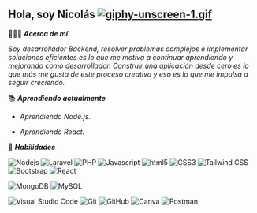 ## Hola, soy Nicolás [![giphy-unscreen-1.gif](https://i.postimg.cc/zXbkXmJb/giphy-unscreen-1.gif)](https://postimg.cc/HVmMBh8d)
👨🏻‍🎓 ***Acerca de mí***

*Soy desarrollador Backend, resolver problemas complejos e implementar soluciones eficientes es lo que me motiva a continuar aprendiendo y mejorando como desarrollador. Construir una aplicación desde cero es lo que más me gusta de este proceso creativo y eso es lo que me impulsa a seguir creciendo.*

📚 ***Aprendiendo actualmente***

- *Aprendiendo Node.js.*

- *Aprendiendo React.*

🚀 ***Habilidades***

<p>
  <img alt="Nodejs" src="https://img.shields.io/badge/-Nodejs-43853d?style=flat-square&logo=Node.js&logoColor=white" />
  <img alt="Laravel" src="https://img.shields.io/badge/-Laravel-F05340?style=flat-square&logo=laravel&logoColor=white" />
  <img alt="PHP" src="https://img.shields.io/badge/-PHP-787CB5?style=flat-square&logo=php&logoColor=white" />
  <img alt="Javascript" src="https://img.shields.io/badge/-JavaScript-F0DB4F?style=flat-square&logo=JavaScript&logoColor=323330" />
  <img alt="html5" src="https://img.shields.io/badge/-HTML5-E34F26?style=flat-square&logo=html5&logoColor=white" />
  <img alt="CSS3" src="https://img.shields.io/badge/-CSS3-3C99DC?style=flat-square&logo=CSS3&logoColor=white" />
  <img alt="Tailwind CSS" src="https://img.shields.io/badge/-Tailwind%20CSS-06B6D4?style=flat-square&logo=Tailwind%20CSS&logoColor=white" />
  <img alt="Bootstrap" src="https://img.shields.io/badge/-Bootstrap-563D7C?style=flat-square&logo=Bootstrap&logoColor=white" />
  <img alt="React" src="https://img.shields.io/badge/-React-45b8d8?style=flat-square&logo=react&logoColor=white" />
</p>
<p>
  <img alt="MongoDB" src="https://img.shields.io/badge/-MongoDB-13aa52?style=flat-square&logo=mongodb&logoColor=white" />
  <img alt="MySQL" src="https://img.shields.io/badge/-MySQL-4479A1?style=flat-square&logo=MySQL&logoColor=white" />
</p>
<p>
  <img alt="Visual Studio Code" src="https://img.shields.io/badge/-Visual%20Studio%20Code-007ACC?style=flat-square&logo=Visual%20Studio%20Code&logoColor=white" />
  <img alt="Git" src="https://img.shields.io/badge/-Git-F05032?style=flat-square&logo=git&logoColor=white" />
  <img alt="GitHub" src="https://img.shields.io/badge/-Github-181717?style=flat-square&logo=Github&logoColor=white" />
  <img alt="Canva" src="https://img.shields.io/badge/-Canva-00C4CC?style=flat-square&logo=Canva&logoColor=white" />
  <img alt="Postman" src="https://img.shields.io/badge/-Postman-EF5B25?style=flat-square&logo=postman&logoColor=white" />

</p>

